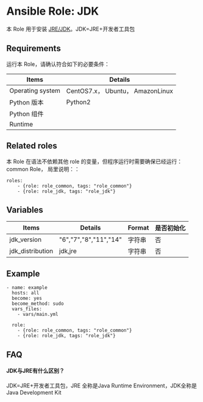 Ansible Role: JDK
=========

本 Role 用于安装 [JRE/JDK](http://openjdk.java.net/install/)。JDK=JRE+开发者工具包

## Requirements

运行本 Role，请确认符合如下的必要条件：

| **Items**      | **Details** |
| ------------------| ------------------|
| Operating system | CentOS7.x， Ubuntu， AmazonLinux |
| Python 版本 | Python2  |
| Python 组件 |    |
| Runtime |  |


## Related roles

本 Role 在语法不依赖其他 role 的变量，但程序运行时需要确保已经运行：common Role， 局里说明：：

```
roles:
    - {role: role_common, tags: "role_common"}
    - {role: role_jdk, tags: "role_jdk"}
```

## Variables

| **Items**      | **Details** | **Format**  | **是否初始化** |
| ------------------| ------------------|-----|-----|
| jdk_version  | "6","7","8","11","14" | 字符串 | 否 |
| jdk_distribution  | jdk,jre | 字符串 | 否 |

## Example

```
- name: example
  hosts: all
  become: yes
  become_method: sudo 
  vars_files:
    - vars/main.yml 
  
  role:
    - {role: role_common, tags: "role_common"}
    - {role: role_jdk, tags: "role_jdk"}
```

## FAQ

#### JDK与JRE有什么区别？

JDK=JRE+开发者工具包，JRE 全称是Java Runtime Environment，JDK全称是Java Development Kit  
